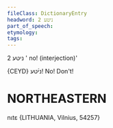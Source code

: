 ```yaml
---
fileClass: DictionaryEntry
headword: ניטע 2
part_of_speech: 
etymology: 
tags: 
---
```

ניטע 2
' no! (interjection)'

{CEYD}
ני֜טע!
No! Don't!

NORTHEASTERN
==============

nɩtɛ {LITHUANIA, Vilnius, 54257}